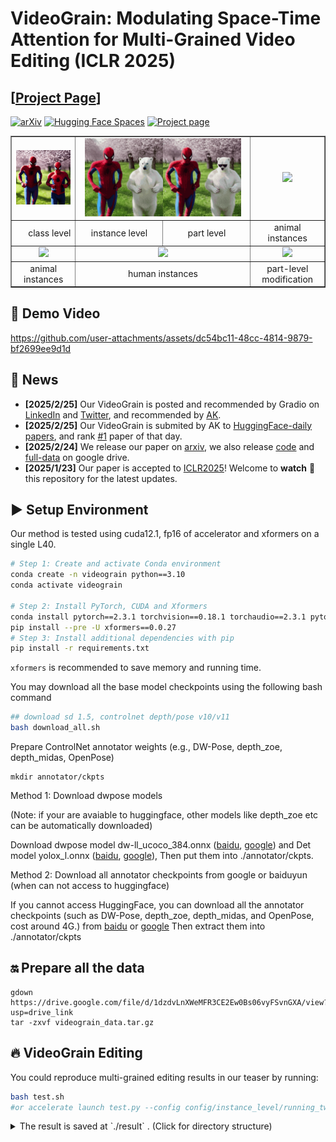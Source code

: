# VideoGrain: Modulating Space-Time Attention for Multi-Grained Video Editing (ICLR 2025)
## [<a href="https://knightyxp.github.io/VideoGrain_project_page/" target="_blank">Project Page</a>]

[![arXiv](https://img.shields.io/badge/arXiv-2502.17258-B31B1B.svg)](https://arxiv.org/abs/2502.17258) 
[![Hugging Face Spaces](https://img.shields.io/badge/%F0%9F%A4%97%20Hugging%20Face-Spaces-blue)](https://huggingface.co/papers/2502.17258)
[![Project page](https://img.shields.io/badge/Project-Page-brightgreen)](https://knightyxp.github.io/VideoGrain_project_page/)


<table class="center" border="1" cellspacing="0" cellpadding="5">
  <tr>
    <td colspan="2" style="text-align:center;"><img src="assets/teaser/class_level.gif"  style="width:250px; height:auto;"></td>
    <td colspan="2" style="text-align:center;"><img src="assets/teaser/instance_part.gif"  style="width:250px; height:auto;"></td>
    <td colspan="2" style="text-align:center;"><img src="assets/teaser/2monkeys.gif" style="width:250px; height:auto;"></td>
  </tr>
  <tr>
    <!-- <td colspan="1" style="text-align:right; width:125px;"> &nbsp;&nbsp;&nbsp;&nbsp;&nbsp;&nbsp;&nbsp;&nbsp;&nbsp;&nbsp;&nbsp;&nbsp;&nbsp;&nbsp;&nbsp;&nbsp;&nbsp;&nbsp;</td> -->
    <td colspan="2" style="text-align:right; width:250px;"> class level</td>
    <td colspan="1" style="text-align:center; width:125px;">instance level</td>
    <td colspan="1" style="text-align:center; width:125px;">part level</td>
    <td colspan="2" style="text-align:center; width:250px;">animal instances</td>
  </tr>
  
  <tr>
    <td colspan="2" style="text-align:center;"><img src="assets/teaser/2cats.gif" style="width:250px; height:auto;"></td>
    <td colspan="2" style="text-align:center;"><img src="assets/teaser/soap-box.gif" style="width:250px; height:auto;"></td>
    <td colspan="2" style="text-align:center;"><img src="assets/teaser/man-text-message.gif" style="width:250px; height:auto;"></td>
  </tr>
  <tr>
    <td colspan="2" style="text-align:center; width:250px;">animal instances</td>
    <td colspan="2" style="text-align:center; width:250px;">human instances</td>
    <td colspan="2" style="text-align:center; width:250px;">part-level modification</td>
  </tr>
</table>

## 📀 Demo Video
https://github.com/user-attachments/assets/dc54bc11-48cc-4814-9879-bf2699ee9d1d


## 📣 News
* **[2025/2/25]**  Our VideoGrain is posted and recommended  by Gradio on [LinkedIn](https://www.linkedin.com/posts/gradio_just-dropped-videograin-a-new-zero-shot-activity-7300094635094261760-hoiE) and [Twitter](https://x.com/Gradio/status/1894328911154028566), and recommended by [AK](https://x.com/_akhaliq/status/1894254599223017622).
* **[2025/2/25]**  Our VideoGrain is submited by AK to [HuggingFace-daily papers](https://huggingface.co/papers?date=2025-02-25), and rank [#1](https://huggingface.co/papers/2502.17258) paper of that day.
* **[2025/2/24]**  We release our paper on [arxiv](https://arxiv.org/abs/2502.17258), we also release [code](https://github.com/knightyxp/VideoGrain) and [full-data](https://drive.google.com/file/d/1dzdvLnXWeMFR3CE2Ew0Bs06vyFSvnGXA/view?usp=drive_link) on google drive.
* **[2025/1/23]**  Our paper is accepted to [ICLR2025](https://openreview.net/forum?id=SSslAtcPB6)! Welcome to **watch** 👀 this repository for the latest updates.


## ▶️ Setup Environment
Our method is tested using cuda12.1, fp16 of accelerator and xformers on a single L40.

```bash
# Step 1: Create and activate Conda environment
conda create -n videograin python==3.10 
conda activate videograin

# Step 2: Install PyTorch, CUDA and Xformers
conda install pytorch==2.3.1 torchvision==0.18.1 torchaudio==2.3.1 pytorch-cuda=12.1 -c pytorch -c nvidia
pip install --pre -U xformers==0.0.27
# Step 3: Install additional dependencies with pip
pip install -r requirements.txt
```

`xformers` is recommended to save memory and running time. 

</details>

You may download all the base model checkpoints using the following bash command
```bash
## download sd 1.5, controlnet depth/pose v10/v11
bash download_all.sh
```

Prepare ControlNet annotator weights (e.g., DW-Pose, depth_zoe, depth_midas, OpenPose)

```
mkdir annotator/ckpts
```
Method 1: Download dwpose models 

(Note: if your are avaiable to huggingface, other models like depth_zoe etc can be automatically downloaded)

Download dwpose model dw-ll_ucoco_384.onnx ([baidu](https://pan.baidu.com/s/1nuBjw-KKSxD_BkpmwXUJiw?pwd=28d7), [google](https://drive.google.com/file/d/12L8E2oAgZy4VACGSK9RaZBZrfgx7VTA2/view?usp=sharing)) and Det model yolox_l.onnx ([baidu](https://pan.baidu.com/s/1fpfIVpv5ypo4c1bUlzkMYQ?pwd=mjdn), [google](https://drive.google.com/file/d/1w9pXC8tT0p9ndMN-CArp1__b2GbzewWI/view?usp=sharing)), 
Then put them into ./annotator/ckpts. 

Method 2: Download all annotator checkpoints from google or baiduyun (when can not access to huggingface) 

If you cannot access HuggingFace, you can download all the annotator checkpoints (such as DW-Pose, depth_zoe, depth_midas, and OpenPose, cost around 4G.) from [baidu](https://pan.baidu.com/s/1sgBFLFkdTCDTn4oqHjGb9A?pwd=pdm5) or [google](https://drive.google.com/file/d/1qOsmWshnFMMr8x1HteaTViTSQLh_4rle/view?usp=drive_link)
Then extract them into ./annotator/ckpts


## 🔛 Prepare all the data

```
gdown https://drive.google.com/file/d/1dzdvLnXWeMFR3CE2Ew0Bs06vyFSvnGXA/view?usp=drive_link
tar -zxvf videograin_data.tar.gz
```

## 🔥 VideoGrain Editing

You could reproduce multi-grained editing results in our teaser by running:

```bash
bash test.sh 
#or accelerate launch test.py --config config/instance_level/running_two_man/running_3cls_polar_spider_vis_weight.yaml
```

<details><summary>The result is saved at `./result` . (Click for directory structure) </summary>

```
result
├── run_two_man
│   ├── infer_samples
│   ├── sample
│           ├── step_0         # result image folder
│           ├── step_0.mp4       # result video
│           ├── source_video.mp4    # the input video

```

</details>
